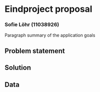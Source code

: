 # Eindproject proposal
### Sofie Löhr (11038926)
Paragraph summary of the application goals


## Problem statement

## Solution

## Data



